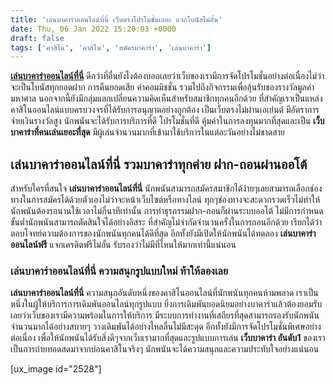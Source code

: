 ```yaml
---
title: 'เล่นบาคาร่าออนไลน์ที่นี่ เว็บตรงโปรโมชั่นเยอะ แจกโบนัสไม่อั้น'
date: Thu, 06 Jan 2022 15:20:03 +0000
draft: false
tags: ['คาสิโน', 'คาสิโน', 'สมัครบาคาร่า', 'เล่นบาคาร่า']
---
```


**[เล่นบาคาร่าออนไลน์ที่นี่](/archives/)** ดีกว่าที่อื่นยังไงต้องบอกเลยว่าเว็บของเรามีการจัดโปรโมชั่นอย่างต่อเนื่องไม่ว่าจะเป็นโบนัสทุกยอดฝาก การคืนยอดเสีย ค่าคอมมิชชั่น รวมไปถึงกิจกรรมเพื่อลุ้นรับของรางวัลมูลค่ามหาศาล นอกจากนี้ยังมีกลุ่มแลกเปลี่ยนความคิดเห็นสำหรับสมาชิกทุกคนอีกด้วย ที่สำคัญเราเป็นแหล่งคาสิโนออนไลน์แบบครบวงจรที่ได้รับการอนุญาตอย่างถูกต้อง เป็นเว็บตรงไม่ผ่านเอเย่นต์ มีอัตราการจ่ายเงินรางวัลสูง นักพนันจะได้รับการบริการที่ดี โปรโมชั่นที่ดี คุ้มค่าในการลงทุนมากที่สุดและเป็น **เว็บบาคาร่าที่คนเล่นเยอะที่สุด** มีผู้เล่นจำนวนมากที่เข้ามาใช้บริการในแต่ละวันอย่างไม่ขาดสาย

**เล่นบาคาร่าออนไลน์ที่นี่ รวมบาคาร่าทุกค่าย ฝาก-ถอนผ่านออโต้**
---------------------------------------------------------------

สำหรับใครที่สนใจ **เล่นบาคาร่าออนไลน์ที่นี่** นักพนันสามารถสมัครสมาชิกได้ง่ายๆเลยสามารถเลือกช่องทางในการสมัครได้ด้วยตัวเองไม่ว่าจะหน้าเว็บไซต์หรือทางไลน์ ทุกๆช่องทางจะสะดวกรวดเร็วไม่ทำให้นักพนันต้องรอนานใช้เวลาไม่กี่นาทีเท่านั้น การทำธุรกรรมฝาก-ถอนก็ผ่านระบบออโต้ ไม่มีการกำหนดขั้นต่ำนักพนันสามารถตัดสินใจได้อย่างอิสระ ที่สำคัญไม่จำกัดจำนวนครั้งในการถอนอีกด้วย เรียกได้ว่าตอบโจทย์ความต้องการของนักพนันทุกคนได้ดีที่สุด อีกทั้งยังมีเปิดให้นักพนันได้ทดลอง **เล่นบาคาร่าออนไลน์ฟรี** แจกเครดิตฟรีไม่อั้น รับรองว่าไม่มีที่ไหนให้มากเท่านี้แน่นอน

### **เล่นบาคาร่าออนไลน์ที่นี่ ความสนุกรูปแบบใหม่ ท้าให้ลองเลย**

**เล่นบาคาร่าออนไลน์ที่นี่** ความสนุกอันดับหนึ่งของคาสิโนออนไลน์ที่นักพนันทุกคนห้ามพลาด เราเป็นหนึ่งในผู้ให้บริการการเดิมพันออนไลน์ทุกรูปแบบ ยิ่งการเดิมพันยอดนิยมอย่างบาคาร่าแล้วต้องยอมรับเลยว่าเว็บของเรามีความพร้อมในการให้บริการ มีระบบการทำงานที่เสถียรที่สุดสามารถรองรับนักพนันจำนวนมากได้อย่างสบายๆ วางเดิมพันได้อย่างไหลลื่นไม่มีสะดุด อีกทั้งยังมีการจัดโปรโมชั่นพิเศษอย่างต่อเนื่อง เพื่อให้นักพนันได้รับสิ่งดีๆจากเว็บเรามากที่สุดและรูปแบบการเล่น **เว็บบาคาร่า อันดับ1** ของเราเป็นการถ่ายทอดสดมาจากบ่อนคาสิโนจริงๆ นักพนันจะได้ความสนุกและความประทับใจอย่างแน่นอน

\[ux\_image id="2528"\]